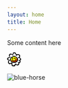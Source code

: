 ```yaml
---
layout: home
title: Home
---
```


Some content here

![flower](./media/flower.gif)

![blue-horse](./media/blue-horse.png)